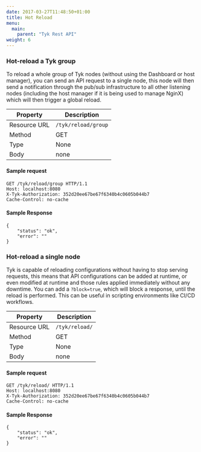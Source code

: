 ```yaml
---
date: 2017-03-27T11:48:50+01:00
title: Hot Reload
menu:
  main:
    parent: "Tyk Rest API"
weight: 6 
---
```


### Hot-reload a Tyk group

To reload a whole group of Tyk nodes (without using the Dashboard or host manager), you can send an API request to a single node, this node will then send a notification through the pub/sub infrastructure to all other listening nodes (including the host manager if it is being used to manage NginX) which will then trigger a global reload.

| **Property** | **Description**     |
| ------------ | ------------------- |
| Resource URL | `/tyk/reload/group` |
| Method       | GET                 |
| Type         | None                |
| Body         | none                |

#### Sample request

```{.copyWrapper}
GET /tyk/reload/group HTTP/1.1
Host: localhost:8080
X-Tyk-Authorization: 352d20ee67be67f6340b4c0605b044b7
Cache-Control: no-cache
```

#### Sample Response

```
{
    "status": "ok",
    "error": ""
}
```

### Hot-reload a single node

Tyk is capable of reloading configurations without having to stop serving requests, this means that API configurations can be added at runtime, or even modified at runtime and those rules applied immediately without any downtime. You can add a `?block=true`, which will block a response, until the reload is performed. This can be useful in scripting environments like CI/CD workflows.

| **Property** | **Description** |
| ------------ | --------------- |
| Resource URL | `/tyk/reload/`  |
| Method       | GET             |
| Type         | None            |
| Body         | none            |

#### Sample request

```{.copyWrapper}
GET /tyk/reload/ HTTP/1.1
Host: localhost:8080
X-Tyk-Authorization: 352d20ee67be67f6340b4c0605b044b7
Cache-Control: no-cache
```

#### Sample Response

```
{
    "status": "ok",
    "error": ""
}
```

